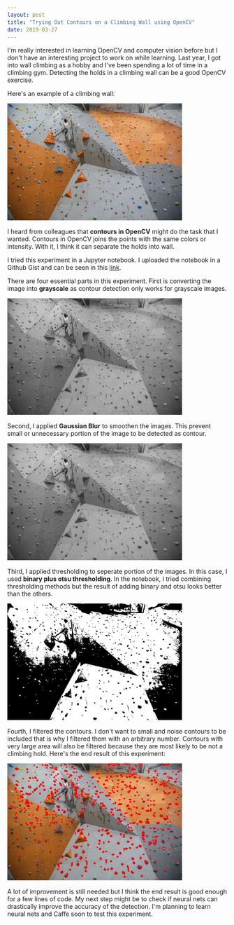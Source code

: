 ```yaml
---
layout: post
title: "Trying Out Contours on a Climbing Wall using OpenCV"
date: 2019-03-27
---
```


I'm really interested in learning OpenCV and computer vision before but I don't have an interesting project to work on while learning. Last year, I got into wall climbing as a hobby and I've been spending a lot of time in a climbing gym. Detecting the holds in a climbing wall can be a good OpenCV exercise.

Here's an example of a climbing wall:

<img src="/assets/contours/3_0.jpg" class="rounded mx-auto d-block" alt="Climbing wall example" width="400px">

I heard from colleagues that **contours in OpenCV** might do the task that I wanted. Contours in OpenCV joins the points with the same colors or intensity. With it, I think it can separate the holds into wall.

I tried this experiment in a Jupyter notebook. I uploaded the notebook in a Github Gist and can be seen in this [link](https://gist.github.com/MojoJolo/204a227ef8153caea20eb12a0340a5ea).

There are four essential parts in this experiment. First is converting the image into **grayscale** as contour detection only works for grayscale images.

<img src="/assets/contours/3_1.jpg" class="rounded mx-auto d-block" alt="Grayscale image" width="400px">

Second, I applied **Gaussian Blur** to smoothen the images. This prevent small or unnecessary portion of the image to be detected as contour.

<img src="/assets/contours/3_2.jpg" class="rounded mx-auto d-block" alt="Blurred image" width="400px">

Third, I applied thresholding to seperate portion of the images. In this case, I used **binary plus otsu thresholding**. In the notebook, I tried combining thresholding methods but the result of adding binary and otsu looks better than the others.

<img src="/assets/contours/3_6.jpg" class="rounded mx-auto d-block" alt="Threshold image" width="400px">

Fourth, I filtered the contours. I don't want to small and noise contours to be included that is why I filtered them with an arbitrary number. Contours with very large area will also be filtered because they are most likely to be not a climbing hold. Here's the end result of this experiment:

<img src="/assets/contours/3_9.jpg" class="rounded mx-auto d-block" alt="Final image" width="400px">

A lot of improvement is still needed but I think the end result is good enough for a few lines of code. My next step might be to check if neural nets can drastically improve the accuracy of the detection. I'm planning to learn neural nets and Caffe soon to test this experiment.